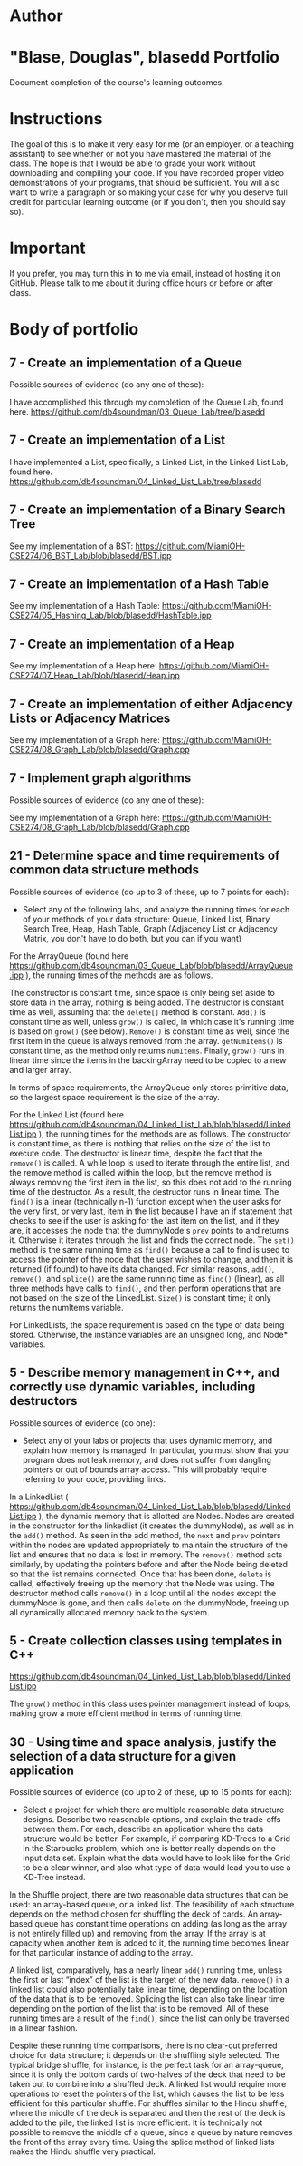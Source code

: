 Author
==========
"Blase, Douglas", blasedd
Portfolio
=========

Document completion of the course's learning outcomes.

Instructions
====
The goal of this is to make it very easy for me (or an employer, or a teaching assistant) to see whether or not you have mastered the material of the class. The hope is that I would be able to grade your work without downloading and compiling your code. If you have recorded proper video demonstrations of your programs, that should be sufficient. You will also want to write a paragraph or so making your case for why you deserve full credit for particular learning outcome (or if you don't, then you should say so).

Important
=========
If you prefer, you may turn this in to me via email, instead of hosting it on GitHub. Please talk to me about it during office hours or before or after class.

Body of portfolio
====

7 - Create an implementation of a Queue
----
Possible sources of evidence (do any one of these):

I have accomplished this through my completion of the Queue Lab, found here. https://github.com/db4soundman/03_Queue_Lab/tree/blasedd


7 - Create an implementation of a List
----

I have implemented a List, specifically, a Linked List, in the Linked List Lab, found here. https://github.com/db4soundman/04_Linked_List_Lab/tree/blasedd


7 - Create an implementation of a Binary Search Tree
----

See my implementation of a BST: https://github.com/MiamiOH-CSE274/06_BST_Lab/blob/blasedd/BST.ipp



7 - Create an implementation of a Hash Table
----

See my implementation of a Hash Table: https://github.com/MiamiOH-CSE274/05_Hashing_Lab/blob/blasedd/HashTable.ipp


7 - Create an implementation of a Heap
----

See my implementation of a Heap here: https://github.com/MiamiOH-CSE274/07_Heap_Lab/blob/blasedd/Heap.ipp

7 - Create an implementation of either Adjacency Lists or Adjacency Matrices
----

See my implementation of a Graph here: https://github.com/MiamiOH-CSE274/08_Graph_Lab/blob/blasedd/Graph.cpp

7 - Implement graph algorithms
----
Possible sources of evidence (do any one of these):

See my implementation of a Graph here: https://github.com/MiamiOH-CSE274/08_Graph_Lab/blob/blasedd/Graph.cpp

21 - Determine space and time requirements of common data structure methods
-----
Possible sources of evidence (do up to 3 of these, up to 7 points for each):

* Select any of the following labs, and analyze the running times for each of your methods of your data structure: Queue, Linked List, Binary Search Tree, Heap, Hash Table, Graph (Adjacency List or Adjacency Matrix, you don't have to do both, but you can if you want)

For the ArrayQueue (found here https://github.com/db4soundman/03_Queue_Lab/blob/blasedd/ArrayQueue.ipp ), the running times of the methods are as follows.

The constructor is constant time, since space is only being set aside to store data in the array, nothing is being added. The destructor is constant time as well, assuming that the `delete[]` method is constant. `Add()` is constant time as well, unless `grow()` is called, in which case it's running time is based on `grow()` (see below). `Remove()` is constant time as well, since the first item in the queue is always removed from the array. `getNumItems()` is constant time, as the method only returns `numItems`. Finally, `grow()` runs in linear time since the items in the backingArray need to be copied to a new and larger array.

In terms of space requirements, the ArrayQueue only stores primitive data, so the largest space requirement is the size of the array.


For the Linked List (found here https://github.com/db4soundman/04_Linked_List_Lab/blob/blasedd/LinkedList.ipp ), the running times for the methods are as follows. 
	The constructor is constant time, as there is nothing that relies on the size of the list to execute code. 
	The destructor is linear time, despite the fact that the `remove()` is called. A while loop is used to iterate through the entire list, and the remove method is called within the loop, but the remove method is always removing the first item in the list, so this does not add to the running time of the destructor. As a result, the destructor runs in linear time.
	The `find()` is a linear (technically n-1) function except when the user asks for the very first, or very last, item in the list because I have an if statement that checks to see if the user is asking for the last item on the list, and if they are, it accesses the node that the dummyNode's `prev` points to and returns it. Otherwise it iterates through the list and finds the correct node.
	The `set()` method is the same running time as `find()` because a call to find is used to access the pointer of the node that the user wishes to change, and then it is returned (if found) to have its data changed.
	For similar reasons, `add()`, `remove()`, and `splice()` are the same running time as `find()` (linear), as all three methods have calls to `find()`, and then perform operations that are not based on the size of the LinkedList.
	`Size()` is constant time; it only returns the numItems variable.

For LinkedLists, the space requirement is based on the type of data being stored. Otherwise, the instance variables are an unsigned long, and Node* variables.

5 - Describe memory management in C++, and correctly use dynamic variables, including destructors
----
Possible sources of evidence (do one):

* Select any of your labs or projects that uses dynamic memory, and explain how memory is managed. In particular, you must show that your program does not leak memory, and does not suffer from dangling pointers or out of bounds array access. This will probably require referring to your code, providing links.

In a LinkedList ( https://github.com/db4soundman/04_Linked_List_Lab/blob/blasedd/LinkedList.ipp ), the dynamic memory that is allotted are Nodes. Nodes are created in the constructor for the linkedlist (it creates the dummyNode), as well as in the `add()` method. As seen in the add method, the `next` and `prev` pointers within the nodes are updated appropriately to maintain the structure of the list and ensures that no data is lost in memory. The `remove()` method acts similarly, by updating the pointers before and after the Node being deleted so that the list remains connected. Once that has been done, `delete` is called, effectively freeing up the memory that the Node was using. The destructor method calls `remove()` in a loop until all the nodes except the dummyNode is gone, and then calls `delete` on the dummyNode, freeing up all dynamically allocated memory back to the system.


5 - Create collection classes using templates in C++
----

https://github.com/db4soundman/04_Linked_List_Lab/blob/blasedd/LinkedList.ipp

The `grow()` method in this class uses pointer management instead of loops, making grow a more efficient method in terms of running time.


30 - Using time and space analysis, justify the selection of a data structure for a given application
----

Possible sources of evidence (do up to 2 of these, up to 15 points for each):

* Select a project for which there are multiple reasonable data structure designs. Describe two reasonable options, and explain the trade-offs between them. For each, describe an application where the data structure would be better. For example, if comparing KD-Trees to a Grid in the Starbucks problem, which one is better really depends on the input data set. Explain what the data would have to look like for the Grid to be a clear winner, and also what type of data would lead you to use a KD-Tree instead.

In the Shuffle project, there are two reasonable data structures that can be used: an array-based queue, or a linked list. The feasibility of each structure depends on the method chosen for shuffling the deck of cards. An array-based queue has constant time operations on adding (as long as the array is not entirely filled up) and removing from the array. If the array is at capacity when another item is added to it, the running time becomes linear for that particular instance of adding to the array. A linked list, comparatively, has a nearly linear `add()` running time, unless the first or last “index” of the list is the target of the new data. `remove()` in a linked list could also potentially take linear time, depending on the location of the data that is to be removed. Splicing the list can also take linear time depending on the portion of the list that is to be removed. All of these running times are a result of the `find()`, since the list can only be traversed in a linear fashion.Despite these running time comparisons, there is no clear-cut preferred choice for data structure; it depends on the shuffling style selected. The typical bridge shuffle, for instance, is the perfect task for an array-queue, since it is only the bottom cards of two-halves of the deck that need to be taken out to combine into a shuffled deck. A linked list would require more operations to reset the pointers of the list, which causes the list to be less efficient for this particular shuffle. For shuffles similar to the Hindu shuffle, where the middle of the deck is separated and then the rest of the deck is added to the pile, the linked list is more efficient. It is technically not possible to remove the middle of a queue, since a queue by nature removes the front of the array every time. Using the splice method of linked lists makes the Hindu shuffle very practical.
